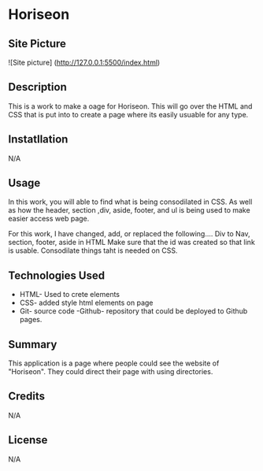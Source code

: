 # Horiseon 
## Site Picture 
![Site picture] (http://127.0.0.1:5500/index.html)

## Description
This is a work to make a oage for Horiseon. This will go over the HTML and CSS that is put into to create a page where its easily usuable for any type.


## Instatllation
N/A

## Usage
In this work, you will able to find what is being consodilated in CSS. As well as how the header, section ,div, aside, footer, and ul is being used to make easier access web page. 

For this work, I have changed, add, or replaced the following....
Div to Nav, section, footer, aside in HTML
Make sure that the id was created so that link is usable. 
Consodilate things taht is needed on CSS. 

## Technologies Used
- HTML- Used to crete elements
- CSS- added style html elements on page
- Git- source code
-Github- repository that could be deployed to Github pages. 

## Summary
This application is a page where people could see the website of "Horiseon". They could direct their page with using directories. 
## Credits
N/A

## License

N/A